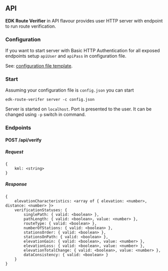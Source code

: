 ## API

**EDK Route Verifier** in API flavour provides user HTTP server with endpoint to run route verification.

### Configuration

If you want to start server with Basic HTTP Authentication for all exposed endpoints setup `apiUser` and `apiPass` in configuration file.

See: [configuration file template](../conf/config.json.template).

### Start

Assuming your configuration file is `config.json` you can start  
```shell script
edk-route-verifer server -c config.json
```

Server is started on `localhost`. Port is presented to the user. It can be changed using `-p` switch in command.

### Endpoints

#### POST /api/verify

##### Request

```
{
    kml: <string>
}
```

##### Response

```shell script
{
    elevationCharacteristics: <array of { elevation: <number>, distance: <number> }>
    verificationStatuses: {
        singlePath: { valid: <boolean> },
        pathLength: { valid: <boolean>, value: <number> },
        routeType: { valid: <boolean> },
        numberOfStations: { valid: <boolean> },
        stationsOrder: { valid: <boolean> },
        stationsOnPath: { valid: <boolean> },
        elevationGain: { valid: <boolean>, value: <number> },
        elevationLoss: { valid: <boolean>, value: <number> },
        elevationTotalChange: { valid: <boolean>, value: <number> },
        dataConsistency: { valid: <boolean> }
    }
}
```
